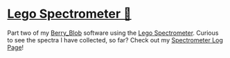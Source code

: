 # [Lego Spectrometer 🌄](https://github.com/ThuviksaM/LegoSpectrometer)

Part two of my [Berry_Blob](https://github.com/ThuviksaM/Berry_Blob) software using the [Lego Spectrometer](https://publiclab.org/wiki/lego-spectrometer). Curious to see the spectra I have collected, so far? Check out my [Spectrometer Log Page](https://thuviksam.github.io/Lego_Spectrometer)!
